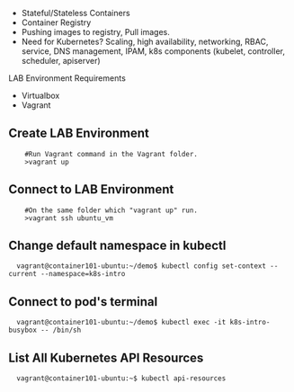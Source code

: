 - Stateful/Stateless Containers
- Container Registry
- Pushing images to registry, Pull images.
- Need for Kubernetes? Scaling, high availability, networking, RBAC, service, DNS management, IPAM, 
k8s components (kubelet, controller, scheduler, apiserver)

LAB Environment Requirements
- Virtualbox
- Vagrant

Create LAB Environment
------------

        #Run Vagrant command in the Vagrant folder.
        >vagrant up


Connect to LAB Environment
------------

        #On the same folder which "vagrant up" run.
        >vagrant ssh ubuntu_vm

Change default namespace in kubectl
------------
      vagrant@container101-ubuntu:~/demo$ kubectl config set-context --current --namespace=k8s-intro


Connect to pod's terminal
------------

      vagrant@container101-ubuntu:~/demo$ kubectl exec -it k8s-intro-busybox -- /bin/sh   

List All Kubernetes API Resources
------------

      vagrant@container101-ubuntu:~$ kubectl api-resources
